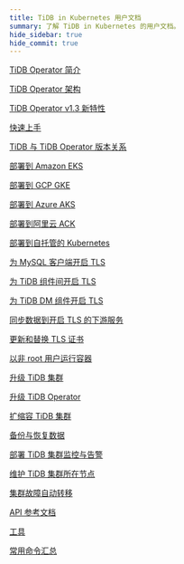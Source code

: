 ```yaml
---
title: TiDB in Kubernetes 用户文档
summary: 了解 TiDB in Kubernetes 的用户文档。
hide_sidebar: true
hide_commit: true
---
```


<LearningPathContainer platform="tidb-operator" title="TiDB in Kubernetes" subTitle="使用 PingCAP 提供的 TiDB Operator，你可以在公有云或私有部署的 Kubernetes 集群上自动运维 TiDB 集群，实现 TiDB 在 Kubernetes 上的无缝运行。">

<LearningPath label="了解" icon="cloud1">

[TiDB Operator 简介](https://docs.pingcap.com/zh/tidb-in-kubernetes/v1.3/tidb-operator-overview)

[TiDB Operator 架构](https://docs.pingcap.com/zh/tidb-in-kubernetes/v1.3/architecture)

[TiDB Operator v1.3 新特性](https://docs.pingcap.com/zh/tidb-in-kubernetes/dev/whats-new-in-v1.3)

[快速上手](https://docs.pingcap.com/zh/tidb-in-kubernetes/v1.3/get-started)

[TiDB 与 TiDB Operator 版本关系](https://docs.pingcap.com/zh/tidb-in-kubernetes/v1.3/tidb-operator-overview)

</LearningPath>

<LearningPath label="部署" icon="deploy">

[部署到 Amazon EKS](https://docs.pingcap.com/zh/tidb-in-kubernetes/v1.3/deploy-on-aws-eks)

[部署到 GCP GKE](https://docs.pingcap.com/zh/tidb-in-kubernetes/v1.3/deploy-on-gcp-gke)

[部署到 Azure AKS](https://docs.pingcap.com/zh/tidb-in-kubernetes/v1.3/deploy-on-azure-aks)

[部署到阿里云 ACK](https://docs.pingcap.com/zh/tidb-in-kubernetes/v1.3/deploy-on-alibaba-cloud)

[部署到自托管的 Kubernetes](https://docs.pingcap.com/zh/tidb-in-kubernetes/v1.3/prerequisites)

</LearningPath>

<LearningPath label="安全" icon="cloud3">

[为 MySQL 客户端开启 TLS](https://docs.pingcap.com/zh/tidb-in-kubernetes/v1.3/enable-tls-for-mysql-client)

[为 TiDB 组件间开启 TLS](https://docs.pingcap.com/zh/tidb-in-kubernetes/v1.3/enable-tls-between-components)

[为 TiDB DM 组件开启 TLS](https://docs.pingcap.com/zh/tidb-in-kubernetes/v1.3/enable-tls-for-dm)

[同步数据到开启 TLS 的下游服务](https://docs.pingcap.com/zh/tidb-in-kubernetes/v1.3/enable-tls-for-ticdc-sink)

[更新和替换 TLS 证书](https://docs.pingcap.com/zh/tidb-in-kubernetes/v1.3/renew-tls-certificate)

[以非 root 用户运行容器](https://docs.pingcap.com/zh/tidb-in-kubernetes/v1.3/containers-run-as-non-root-user)

</LearningPath>

<LearningPath label="运维" icon="maintain">

[升级 TiDB 集群](https://docs.pingcap.com/zh/tidb-in-kubernetes/v1.3/upgrade-a-tidb-cluster)

[升级 TiDB Operator](https://docs.pingcap.com/zh/tidb-in-kubernetes/v1.3/upgrade-tidb-operator)

[扩缩容 TiDB 集群](https://docs.pingcap.com/zh/tidb-in-kubernetes/v1.3/scale-a-tidb-cluster)

[备份与恢复数据](https://docs.pingcap.com/zh/tidb-in-kubernetes/v1.3/backup-restore-overview)

[部署 TiDB 集群监控与告警](https://docs.pingcap.com/zh/tidb-in-kubernetes/v1.3/monitor-a-tidb-cluster)

[维护 TiDB 集群所在节点](https://docs.pingcap.com/zh/tidb-in-kubernetes/v1.3/maintain-a-kubernetes-node)

[集群故障自动转移](https://docs.pingcap.com/zh/tidb-in-kubernetes/v1.3/use-auto-failover)

</LearningPath>

<LearningPath label="参考" icon="cloud-dev">

[API 参考文档](https://github.com/pingcap/tidb-operator/blob/master/docs/api-references/docs.md)

[工具](https://docs.pingcap.com/zh/tidb-in-kubernetes/v1.3/tidb-toolkit)

[常用命令汇总](https://docs.pingcap.com/zh/tidb-in-kubernetes/v1.3/cheat-sheet)

</LearningPath>

</LearningPathContainer>
